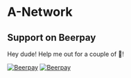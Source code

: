 # A-Network
## Support on Beerpay
Hey dude! Help me out for a couple of :beers:!

[![Beerpay](https://beerpay.io/ashu-22/A-Network/badge.svg?style=beer-square)](https://beerpay.io/ashu-22/A-Network)  [![Beerpay](https://beerpay.io/ashu-22/A-Network/make-wish.svg?style=flat-square)](https://beerpay.io/ashu-22/A-Network?focus=wish)